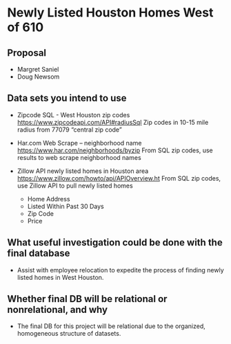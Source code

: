 
# Newly Listed Houston Homes West of 610

## Proposal
        
* Margret Saniel 
* Doug Newsom

## Data sets you intend to use

- Zipcode SQL - West Houston zip codes
        https://www.zipcodeapi.com/API#radiusSql
        Zip codes in 10-15 mile radius from 77079 “central zip code”

- Har.com Web Scrape – neighborhood name 
        https://www.har.com/neighborhoods/byzip
        From SQL zip codes, use results to web scrape neighborhood names

- Zillow API
       newly listed homes in Houston area
       https://www.zillow.com/howto/api/APIOverview.ht
       From SQL zip codes, use Zillow API to pull newly listed homes
        
     - Home Address
     - Listed Within Past 30 Days
     - Zip Code
     - Price

## What useful investigation could be done with the final database

* Assist with employee relocation to expedite the process of finding newly listed homes in West Houston.


## Whether final DB will be relational or nonrelational, and why

* The final DB for this project will be relational due to the organized, homogeneous structure of datasets. 
